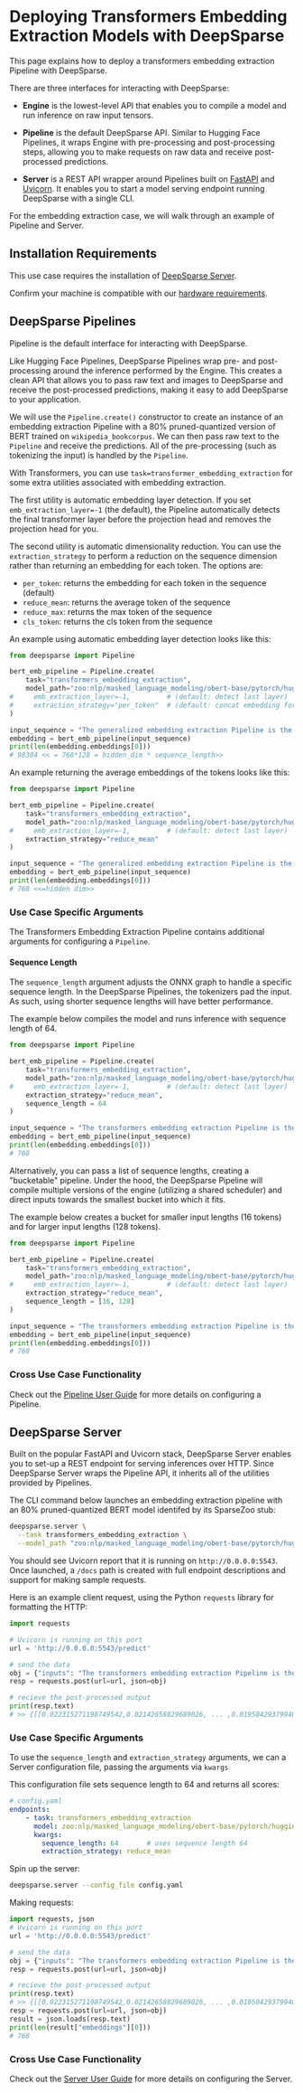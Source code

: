 <!--
Copyright (c) 2021 - present / Neuralmagic, Inc. All Rights Reserved.

Licensed under the Apache License, Version 2.0 (the "License");
you may not use this file except in compliance with the License.
You may obtain a copy of the License at

   http://www.apache.org/licenses/LICENSE-2.0

Unless required by applicable law or agreed to in writing,
software distributed under the License is distributed on an "AS IS" BASIS,
WITHOUT WARRANTIES OR CONDITIONS OF ANY KIND, either express or implied.
See the License for the specific language governing permissions and
limitations under the License.
-->

# Deploying Transformers Embedding Extraction Models with DeepSparse

This page explains how to deploy a transformers embedding extraction Pipeline with DeepSparse.

There are three interfaces for interacting with DeepSparse:
- **Engine** is the lowest-level API that enables you to compile a model and run inference on raw input tensors.

- **Pipeline** is the default DeepSparse API. Similar to Hugging Face Pipelines, it wraps Engine with pre-processing
and post-processing steps, allowing you to make requests on raw data and receive post-processed predictions.

- **Server** is a REST API wrapper around Pipelines built on [FastAPI](https://fastapi.tiangolo.com/) and [Uvicorn](https://www.uvicorn.org/). It enables you to start a model serving
endpoint running DeepSparse with a single CLI.

For the embedding extraction case, we will walk through an example of Pipeline and Server.

## Installation Requirements

This use case requires the installation of [DeepSparse Server](../../user-guide/installation.md).

Confirm your machine is compatible with our [hardware requirements](../../user-guide/hardware-support.md).

## DeepSparse Pipelines

Pipeline is the default interface for interacting with DeepSparse.

Like Hugging Face Pipelines, DeepSparse Pipelines wrap pre- and post-processing around the inference performed by the Engine. This creates a clean API that allows you to pass raw text and images to DeepSparse and receive the post-processed predictions, making it easy to add DeepSparse to your application.

We will use the `Pipeline.create()` constructor to create an instance of an embedding extraction Pipeline with a 80% pruned-quantized version of BERT trained on `wikipedia_bookcorpus`. We can then pass raw text to the `Pipeline` and receive the predictions. All of the pre-processing (such as tokenizing the input) is handled by the `Pipeline`.

With Transformers, you can use `task=transformer_embedding_extraction` for some extra utilities associated with embedding extraction.

The first utility is automatic embedding layer detection. If you set `emb_extraction_layer=-1` (the default), the Pipeline automatically detects the final transformer layer before the projection head and removes the projection head for you.

The second utility is automatic dimensionality reduction. You can use the `extraction_strategy` to perform a reduction on the sequence dimension rather than returning an embedding for each token. The options are:

- `per_token`: returns the embedding for each token in the sequence (default)
- `reduce_mean`: returns the average token of the sequence
- `reduce_max`: returns the max token of the sequence
- `cls_token`: returns the cls token from the sequence

An example using automatic embedding layer detection looks like this:

```python
from deepsparse import Pipeline

bert_emb_pipeline = Pipeline.create(
    task="transformers_embedding_extraction",
    model_path="zoo:nlp/masked_language_modeling/obert-base/pytorch/huggingface/wikipedia_bookcorpus/pruned80_quant-none-vnni",
#     emb_extraction_layer=-1,         # (default: detect last layer)
#     extraction_strategy="per_token"  # (default: concat embedding for each token)
)

input_sequence = "The generalized embedding extraction Pipeline is the best!"
embedding = bert_emb_pipeline(input_sequence)
print(len(embedding.embeddings[0]))
# 98304 << = 768*128 = hidden_dim * sequence_length>>
```

An example returning the average embeddings of the tokens looks like this:
```python
from deepsparse import Pipeline

bert_emb_pipeline = Pipeline.create(
    task="transformers_embedding_extraction",
    model_path="zoo:nlp/masked_language_modeling/obert-base/pytorch/huggingface/wikipedia_bookcorpus/pruned80_quant-none-vnni",
#     emb_extraction_layer=-1,         # (default: detect last layer)
    extraction_strategy="reduce_mean"
)

input_sequence = "The generalized embedding extraction Pipeline is the best!"
embedding = bert_emb_pipeline(input_sequence)
print(len(embedding.embeddings[0]))
# 768 <<=hidden dim>>
```

### Use Case Specific Arguments
The Transformers Embedding Extraction Pipeline contains additional arguments for configuring a `Pipeline`.

#### Sequence Length
The `sequence_length` argument adjusts the ONNX graph to handle a specific sequence length. In the DeepSparse Pipelines, the tokenizers pad the input. As such, using shorter sequence lengths will have better performance.

The example below compiles the model and runs inference with sequence length of 64.
```python
from deepsparse import Pipeline

bert_emb_pipeline = Pipeline.create(
    task="transformers_embedding_extraction",
    model_path="zoo:nlp/masked_language_modeling/obert-base/pytorch/huggingface/wikipedia_bookcorpus/pruned80_quant-none-vnni",
#     emb_extraction_layer=-1,         # (default: detect last layer)
    extraction_strategy="reduce_mean",
    sequence_length = 64
)

input_sequence = "The transformers embedding extraction Pipeline is the best!"
embedding = bert_emb_pipeline(input_sequence)
print(len(embedding.embeddings[0]))
# 768
```

Alternatively, you can pass a list of sequence lengths, creating a "bucketable" pipeline. Under the hood, the DeepSparse Pipeline will compile multiple versions of the engine (utilizing a shared scheduler) and direct inputs towards the smallest bucket into which it fits.

The example below creates a bucket for smaller input lengths (16 tokens) and for larger input lengths (128 tokens).

```python
from deepsparse import Pipeline

bert_emb_pipeline = Pipeline.create(
    task="transformers_embedding_extraction",
    model_path="zoo:nlp/masked_language_modeling/obert-base/pytorch/huggingface/wikipedia_bookcorpus/pruned80_quant-none-vnni",
#     emb_extraction_layer=-1,         # (default: detect last layer)
    extraction_strategy="reduce_mean",
    sequence_length = [16, 128]
)

input_sequence = "The transformers embedding extraction Pipeline is the best!"
embedding = bert_emb_pipeline(input_sequence)
print(len(embedding.embeddings[0]))
# 768
```
### Cross Use Case Functionality
Check out the [Pipeline User Guide](../../user-guide/deepsparse-pipelines.md) for more details on configuring a Pipeline.

## DeepSparse Server
Built on the popular FastAPI and Uvicorn stack, DeepSparse Server enables you to set-up a REST endpoint  for serving inferences over HTTP. Since DeepSparse Server wraps the Pipeline API, it inherits all of the utilities provided by Pipelines.

The CLI command below launches an embedding extraction pipeline with an 80% pruned-quantized BERT model identifed by its SparseZoo stub:

```bash
deepsparse.server \
  --task transformers_embedding_extraction \
  --model_path "zoo:nlp/masked_language_modeling/obert-base/pytorch/huggingface/wikipedia_bookcorpus/pruned80_quant-none-vnni" # or path/to/onnx
```

You should see Uvicorn report that it is running on `http://0.0.0.0:5543`. Once launched, a `/docs` path is 
created with full endpoint descriptions and support for making sample requests.

Here is an example client request, using the Python `requests` library for formatting the HTTP:
```python
import requests

# Uvicorn is running on this port
url = 'http://0.0.0.0:5543/predict'

# send the data
obj = {"inputs": "The transformers embedding extraction Pipeline is the best!"}
resp = requests.post(url=url, json=obj)

# recieve the post-processed output
print(resp.text)
# >> {[[0.022315271198749542,0.02142658829689026, ... ,0.01950429379940033]]}
```

### Use Case Specific Arguments

To use the `sequence_length` and `extraction_strategy` arguments, we can a Server configuration file, passing the arguments via `kwargs`

This configuration file sets sequence length to 64 and returns all scores:

```yaml
# config.yaml
endpoints:
    - task: transformers_embedding_extraction
      model: zoo:nlp/masked_language_modeling/obert-base/pytorch/huggingface/wikipedia_bookcorpus/pruned80_quant-none-vnni
      kwargs:
        sequence_length: 64       # uses sequence length 64
        extraction_strategy: reduce_mean
```

Spin up the server: 
```bash 
deepsparse.server --config_file config.yaml
```
Making requests: 

```python 
import requests, json
# Uvicorn is running on this port
url = 'http://0.0.0.0:5543/predict'

# send the data
obj = {"inputs": "The transformers embedding extraction Pipeline is the best!"}
resp = requests.post(url=url, json=obj)

# recieve the post-processed output
print(resp.text)
# >> {[[0.022315271198749542,0.02142658829689026, ... ,0.01950429379940033]]}
resp = requests.post(url=url, json=obj)
result = json.loads(resp.text)
print(len(result["embeddings"][0]))
# 768
```

### Cross Use Case Functionality

Check out the [Server User Guide](../../user-guide/deepsparse-server.md) for more details on configuring the Server.
